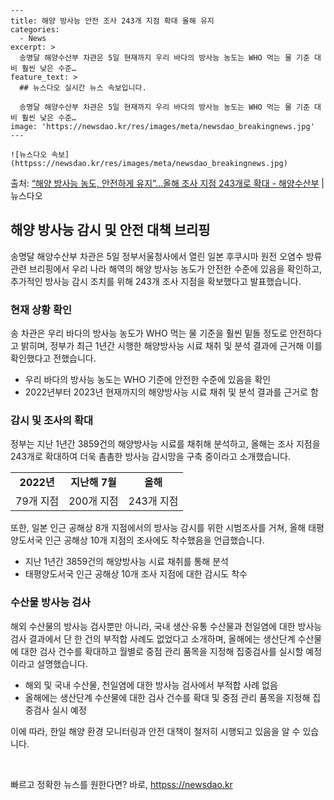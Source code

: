     ---
    title: 해양 방사능 안전 조사 243개 지점 확대 올해 유지
    categories:
      - News
    excerpt: >
      송명달 해양수산부 차관은 5일 현재까지 우리 바다의 방사능 농도는 WHO 먹는 물 기준 대비 훨씬 낮은 수준…
    feature_text: >
      ## 뉴스다오 실시간 뉴스 속보입니다.
    
      송명달 해양수산부 차관은 5일 현재까지 우리 바다의 방사능 농도는 WHO 먹는 물 기준 대비 훨씬 낮은 수준…
    image: 'https://newsdao.kr/res/images/meta/newsdao_breakingnews.jpg'
    ---
    
    ![뉴스다오 속보](httpss://newsdao.kr/res/images/meta/newsdao_breakingnews.jpg)

<p>출처: <a href="httpss://newsdao.kr/2929" rel="dofollow">“해양 방사능 농도, 안전하게 유지”…올해 조사 지점 243개로 확대 - 해양수산부</a> | 뉴스다오</p>

<h2 data-ke-size="size26">해양 방사능 감시 및 안전 대책 브리핑</h2>

<p data-ke-size="size16">송명달 해양수산부 차관은 5일 정부서울청사에서 열린 일본 후쿠시마 원전 오염수 방류 관련 브리핑에서 우리 나라 해역의 해양 방사능 농도가 안전한 수준에 있음을 확인하고, 추가적인 방사능 감시 조치를 위해 243개 조사 지점을 확보했다고 발표했습니다.</p>

<h3>현재 상황 확인</h3>
<p data-ke-size="size16">송 차관은 우리 바다의 방사능 농도가 WHO 먹는 물 기준을 훨씬 밑돌 정도로 안전하다고 밝히며, 정부가 최근 1년간 시행한 해양방사능 시료 채취 및 분석 결과에 근거해 이를 확인했다고 전했습니다.</p>
<ul>
  <li>우리 바다의 방사능 농도는 WHO 기준에 안전한 수준에 있음을 확인</li>
  <li>2022년부터 2023년 현재까지의 해양방사능 시료 채취 및 분석 결과를 근거로 함</li>
</ul>

<h3>감시 및 조사의 확대</h3>
<p data-ke-size="size16">정부는 지난 1년간 3859건의 해양방사능 시료를 채취해 분석하고, 올해는 조사 지점을 243개로 확대하여 더욱 촘촘한 방사능 감시망을 구축 중이라고 소개했습니다.</p>
<table>
  <tr>
    <td style="text-align: center; height: 17px;"><b>2022년</b></td>
    <td style="text-align: center; height: 17px;"><b>지난해 7월</b></td>
    <td style="text-align: center; height: 17px;"><b>올해</b></td>
  </tr>
  <tr>
    <td style="text-align: center; height: 17px;">79개 지점</td>
    <td style="text-align: center; height: 17px;">200개 지점</td>
    <td style="text-align: center; height: 17px;">243개 지점</td>
  </tr>
</table>
<p data-ke-size="size16">또한, 일본 인근 공해상 8개 지점에서의 방사능 감시를 위한 시범조사를 거쳐, 올해 태평양도서국 인근 공해상 10개 지점의 조사에도 착수했음을 언급했습니다.</p>
<ul>
  <li>지난 1년간 3859건의 해양방사능 시료 채취를 통해 분석</li>
  <li>태평양도서국 인근 공해상 10개 조사 지점에 대한 감시도 착수</li>
</ul>

<h3>수산물 방사능 검사</h3>
<p data-ke-size="size16">해외 수산물의 방사능 검사뿐만 아니라, 국내 생산·유통 수산물과 천일염에 대한 방사능 검사 결과에서 단 한 건의 부적합 사례도 없었다고 소개하며, 올해에는 생산단계 수산물에 대한 검사 건수를 확대하고 월별로 중점 관리 품목을 지정해 집중검사를 실시할 예정이라고 설명했습니다.</p>
<ul>
  <li>해외 및 국내 수산물, 천일염에 대한 방사능 검사에서 부적합 사례 없음</li>
  <li>올해에는 생산단계 수산물에 대한 검사 건수를 확대 및 중점 관리 품목을 지정해 집중검사 실시 예정</li>
</ul>

<p data-ke-size="size16">이에 따라, 한일 해양 환경 모니터링과 안전 대책이 철저히 시행되고 있음을 알 수 있습니다.</p>

<p data-ke-size="size16">&nbsp;</p> 

빠르고 정확한 뉴스를 원한다면? 바로, <a href="httpss://newsdao.kr" rel="dofollow">httpss://newsdao.kr</a>


    